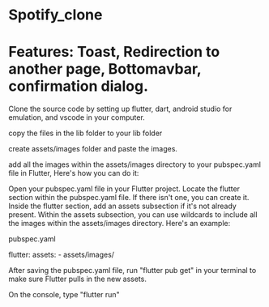 # Spotify_clone
# Features: Toast, Redirection to another page, Bottomavbar, confirmation dialog.


Clone the source code by setting up flutter, dart, android studio for emulation, and vscode in your computer.

copy the files in the lib folder to your lib folder

create assets/images folder and paste the images.

add all the images within the assets/images directory to your pubspec.yaml file in Flutter, Here's how you can do it:

Open your pubspec.yaml file in your Flutter project.
Locate the flutter section within the pubspec.yaml file. If there isn't one, you can create it.
Inside the flutter section, add an assets subsection if it's not already present.
Within the assets subsection, you can use wildcards to include all the images within the assets/images directory. Here's an example:

pubspec.yaml

flutter:
  assets:
    - assets/images/



  After saving the pubspec.yaml file, run "flutter pub get" in your terminal to make sure Flutter pulls in the new assets.

  On the console, type "flutter run"
